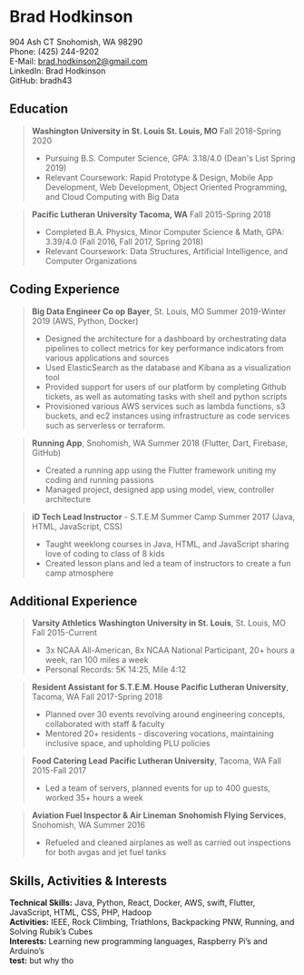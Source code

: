 # Brad Hodkinson
904 Ash CT Snohomish, WA 98290
<br>
Phone: (425) 244-9202
<br>
E-Mail: brad.hodkinson2@gmail.com
<br>
LinkedIn: Brad Hodkinson
<br>
GitHub: bradh43

## Education
> **Washington University in St. Louis St. Louis, MO** Fall 2018-Spring 2020
> * Pursuing B.S. Computer Science, GPA:​ 3.18/4.0 (Dean's List Spring 2019)
> * Relevant Coursework:​ Rapid Prototype & Design, Mobile App Development, Web Development, Object Oriented Programming, and Cloud Computing with Big Data

> **Pacific Lutheran University Tacoma, WA** Fall 2015-Spring 2018
> * Completed B.A. Physics, Minor Computer Science & Math, GPA:​ 3.39/4.0 (Fall 2016, Fall 2017, Spring 2018)
> * Relevant Coursework:​ Data Structures, Artificial Intelligence, and Computer Organizations

## Coding Experience
> **Big Data Engineer Co op**
> **Bayer**, St. Louis, MO        Summer 2019-Winter 2019 (AWS, Python, Docker)
> * Designed the architecture for a dashboard by orchestrating data pipelines to collect metrics for key performance indicators from various applications and sources
> * Used ElasticSearch as the database and Kibana as a visualization tool
> * Provided support for users of our platform by completing Github tickets, as well as automating tasks with shell and python scripts
> * Provisioned various AWS services such as lambda functions, s3 buckets, and ec2 instances using infrastructure as code services such as serverless or terraform.

> **Running App**, Snohomish, WA Summer 2018 (Flutter, Dart, Firebase, GitHub)
> * Created a running app using the Flutter framework uniting my coding and running passions
> * Managed project, designed app using model, view, controller architecture

> **iD Tech Lead Instructor** - S.T.E.M Summer Camp Summer 2017 (Java, HTML, JavaScript, CSS) ​
> * Taught weeklong courses in Java, HTML, and JavaScript sharing love of coding to class of 8 kids
> * Created lesson plans and led a team of instructors to create a fun camp atmosphere

## Additional Experience
> **Varsity Athletics**
> **Washington University in St. Louis**, St. Louis, MO        Fall 2015-Current
> * 3x NCAA All-American, 8x NCAA National Participant, 20+ hours a week, ran 100 miles a week
> * Personal Records: 5K 14:25, Mile 4:12

> **Resident Assistant for S.T.E.M. House**
> **Pacific Lutheran University**, Tacoma, WA        Fall 2017-Spring 2018
> * Planned over 30 events revolving around engineering concepts, collaborated with staff & faculty
> * Mentored 20+ residents - discovering vocations, maintaining inclusive space, and upholding PLU
policies

> **Food Catering Lead**
> **Pacific Lutheran University**, Tacoma, WA        Fall 2015-Fall 2017
> * Led a team of servers, planned events for up to 400 guests, worked 35+ hours a week

> **Aviation Fuel Inspector & Air Lineman**
> **Snohomish Flying Services**, Snohomish, WA  ​Summer 2016
> * Refueled and cleaned airplanes as well as carried out inspections for both avgas and jet fuel tanks

## Skills, Activities & Interests
**Technical Skills:​** Java, Python, React, Docker, AWS, swift, Flutter, JavaScript, HTML, CSS, PHP, Hadoop
<br>
**Activities:​** IEEE, Rock Climbing, Triathlons, Backpacking PNW, Running, and Solving Rubik’s Cubes
<br>
**Interests:**​ Learning new programming languages, Raspberry Pi’s and Arduino’s
<br>
**test:** but why tho 
